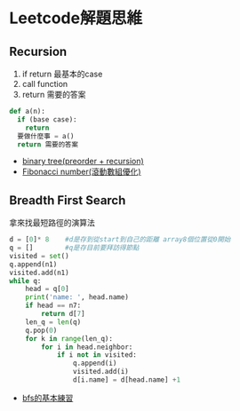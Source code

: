 # Leetcode解題思維

## Recursion
1. if return 最基本的case
2. call function 
3. return 需要的答案
```py
def a(n):
  if (base case): 
    return
  要做什麼事 = a()
  return 需要的答案
```
* [binary tree(preorder + recursion)](https://github.com/TheresaLin/LC-sol/blob/main/Leetcode/104.py)
* [Fibonacci number(滾動數組優化)](https://github.com/TheresaLin/LC-sol/blob/main/Leetcode/509.py)

## Breadth First Search
拿來找最短路徑的演算法 



```py
d = [0]* 8    #d是存到從start到自己的距離 array8個位置從0開始
q = []        #q是存目前要拜訪得節點
visited = set()
q.append(n1)
visited.add(n1)
while q:
    head = q[0]
    print('name: ', head.name)
    if head == n7:
        return d[7]
    len_q = len(q)
    q.pop(0)
    for k in range(len_q):
        for i in head.neighbor:
            if i not in visited:
                q.append(i)
                visited.add(i)
                d[i.name] = d[head.name] +1
```
* [bfs的基本練習](https://github.com/TheresaLin/LC-sol/blob/main/bfs/bfs.ipynb)
